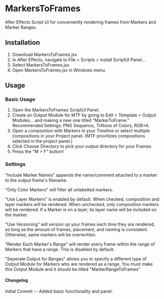 # MarkersToFrames
After Effects Script UI for conveniently rendering frames from Markers and Marker Ranges.

## Installation
1. Download MarkersToFrames.jsx
2. In After Effects, navigate to File > Scripts > Install ScriptUI Panel...
3. Select MarkersToFrames.jsx
4. Open MarkersToFrames.jsx in Windows menu.

## Usage
### Basic Usage
1. Open the MarkersToFrames ScriptUI Panel.
2. Create an Output Module for MTF by going to Edit > Template > Output Modules... and making a new one titled "MarkerToFrame." Recommended Settings: PNG Sequence, Trillions of Colors, RGB+A.
3. Open a composition with Markers in your Timeline or select multiple compositions in your Project panel. (MTF prioritizes compositions selected in the project panel.)
4. Click Choose Directory to pick your output directory for your Frames.
5. Press the "M > F" button!

### Settings
"Include Marker Names" appends the name/comment attached to a marker to the output frame's filename.

"Only Color Markers" will filter all unlabelled markers.

"Use Layer Markers" is enabled by default. When checked, composition and layer markers will be rendered. When unchecked, only composition markers will be rendered. If a Marker is on a layer, its layer name will be included on the marker.

"Use Versioning" will version up your frames each time they are rendered, so long as the amount of frames, placement, and naming is consistent. Otherwise, same markers will be overwritten.

"Render Each Marker's Range" will render every frame within the range of Markers that have a range. This is disabled by default.

"Seperate Output for Ranges" allows you to specify a different type of Output Module for Markers who are rendered as a range. You must make this Output Module and it should be titled "MarkerRangeToFrames"

#### Changelog
Initial Commit -- Added basic functionality and panel.
